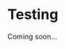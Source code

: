 <!--
title: Serverless Framework - AWS Lambda Guide - Testing
menuText: Testing
menuOrder: 5
description: Recommendations and best practices for testing AWS Lambda Functions with the Serverless Framework
layout: Doc
-->

# Testing

Coming soon...